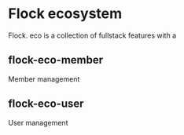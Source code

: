 # Flock ecosystem

Flock. eco is a collection of fullstack features with a 

## flock-eco-member

Member management

## flock-eco-user

User management
